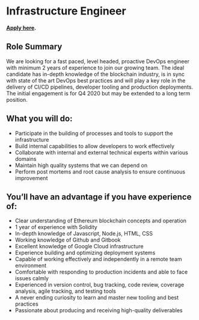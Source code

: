 # Infrastructure Engineer

**[Apply here](https://boards.greenhouse.io/bosonprotocol/jobs/4305205003).**

## Role Summary

We are looking for a fast paced, level headed, proactive DevOps engineer with minimum 2 years of experience to join our growing team. The ideal candidate has in-depth knowledge of the blockchain industry, is in sync with state of the art DevOps best practices and will play a key role in the delivery of CI/CD pipelines, developer tooling and production deployments. The initial engagement is for Q4 2020 but may be extended to a long term position.

## What you will do:

- Participate in the building of processes and tools to support the infrastructure
- Build internal capabilities to allow developers to work effectively
- Collaborate with internal and external technical experts within various domains
- Maintain high quality systems that we can depend on
- Perform post mortems and root cause analysis to ensure continuous improvement


## You’ll have an advantage if you have experience of:

- Clear understanding of Ethereum blockchain concepts and operation
- 1 year of experience with Solidity 
- In-depth knowledge of Javascript, Node.js, HTML, CSS
- Working knowledge of Github and Gitbook
- Excellent knowledge of Google Cloud infrastructure
- Experience building and optimizing deployment systems
- Capable of working effectively and independently in a remote team environment
- Comfortable with responding to production incidents and able to face issues calmly
- Experienced in version control, bug tracking, code review, coverage analysis, agile tracking, and testing tools
- A never ending curiosity to learn and master new tooling and best practices
- Passionate about producing and receiving high-quality deliverables
